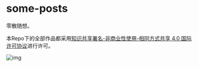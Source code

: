 # some-posts
零散随想。

本Repo下的全部作品都采用[知识共享署名-非商业性使用-相同方式共享 4.0 国际许可协议](http://creativecommons.org/licenses/by-nc-sa/4.0/)进行许可。

![img](https://i.creativecommons.org/l/by-nc-sa/4.0/88x31.png)

